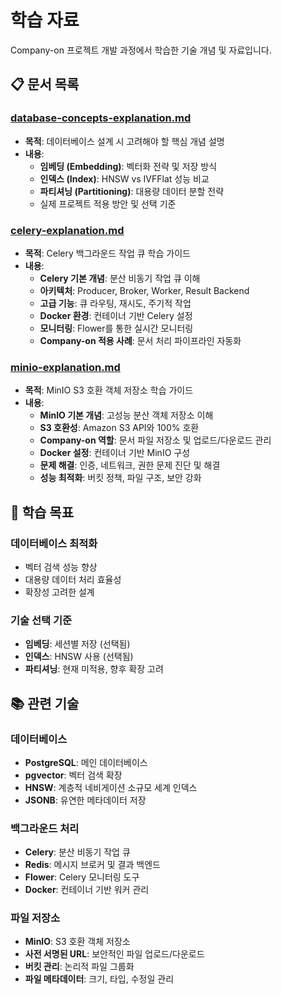 # 학습 자료

Company-on 프로젝트 개발 과정에서 학습한 기술 개념 및 자료입니다.

## 📋 문서 목록

### [database-concepts-explanation.md](./database-concepts-explanation.md)
- **목적**: 데이터베이스 설계 시 고려해야 할 핵심 개념 설명
- **내용**:
  - **임베딩 (Embedding)**: 벡터화 전략 및 저장 방식
  - **인덱스 (Index)**: HNSW vs IVFFlat 성능 비교
  - **파티셔닝 (Partitioning)**: 대용량 데이터 분할 전략
  - 실제 프로젝트 적용 방안 및 선택 기준

### [celery-explanation.md](./celery-explanation.md)
- **목적**: Celery 백그라운드 작업 큐 학습 가이드
- **내용**:
  - **Celery 기본 개념**: 분산 비동기 작업 큐 이해
  - **아키텍처**: Producer, Broker, Worker, Result Backend
  - **고급 기능**: 큐 라우팅, 재시도, 주기적 작업
  - **Docker 환경**: 컨테이너 기반 Celery 설정
  - **모니터링**: Flower를 통한 실시간 모니터링
  - **Company-on 적용 사례**: 문서 처리 파이프라인 자동화

### [minio-explanation.md](./minio-explanation.md)
- **목적**: MinIO S3 호환 객체 저장소 학습 가이드
- **내용**:
  - **MinIO 기본 개념**: 고성능 분산 객체 저장소 이해
  - **S3 호환성**: Amazon S3 API와 100% 호환
  - **Company-on 역할**: 문서 파일 저장소 및 업로드/다운로드 관리
  - **Docker 설정**: 컨테이너 기반 MinIO 구성
  - **문제 해결**: 인증, 네트워크, 권한 문제 진단 및 해결
  - **성능 최적화**: 버킷 정책, 파일 구조, 보안 강화

## 🎯 학습 목표

### 데이터베이스 최적화
- 벡터 검색 성능 향상
- 대용량 데이터 처리 효율성
- 확장성 고려한 설계

### 기술 선택 기준
- **임베딩**: 세션별 저장 (선택됨)
- **인덱스**: HNSW 사용 (선택됨)
- **파티셔닝**: 현재 미적용, 향후 확장 고려

## 📚 관련 기술

### 데이터베이스
- **PostgreSQL**: 메인 데이터베이스
- **pgvector**: 벡터 검색 확장
- **HNSW**: 계층적 네비게이션 소규모 세계 인덱스
- **JSONB**: 유연한 메타데이터 저장

### 백그라운드 처리
- **Celery**: 분산 비동기 작업 큐
- **Redis**: 메시지 브로커 및 결과 백엔드
- **Flower**: Celery 모니터링 도구
- **Docker**: 컨테이너 기반 워커 관리

### 파일 저장소
- **MinIO**: S3 호환 객체 저장소
- **사전 서명된 URL**: 보안적인 파일 업로드/다운로드
- **버킷 관리**: 논리적 파일 그룹화
- **파일 메타데이터**: 크기, 타입, 수정일 관리
